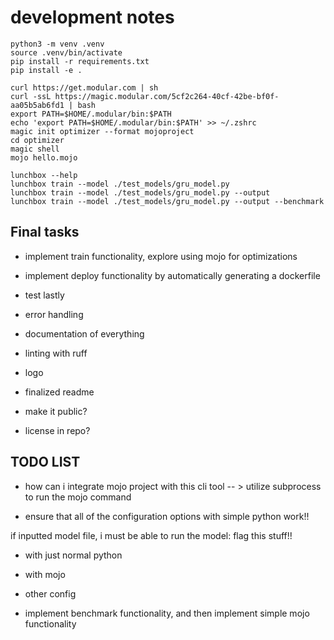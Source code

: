# development notes

```text
python3 -m venv .venv
source .venv/bin/activate
pip install -r requirements.txt
pip install -e .
```

```text
curl https://get.modular.com | sh
curl -ssL https://magic.modular.com/5cf2c264-40cf-42be-bf0f-aa05b5ab6fd1 | bash
export PATH=$HOME/.modular/bin:$PATH
echo 'export PATH=$HOME/.modular/bin:$PATH' >> ~/.zshrc
magic init optimizer --format mojoproject
cd optimizer
magic shell
mojo hello.mojo
```

```text
lunchbox --help
lunchbox train --model ./test_models/gru_model.py
lunchbox train --model ./test_models/gru_model.py --output
lunchbox train --model ./test_models/gru_model.py --output --benchmark
```

## Final tasks

- implement train functionality, explore using mojo for optimizations
- implement deploy functionality by automatically generating a dockerfile
- test lastly

- error handling
- documentation of everything
- linting with ruff
- logo
- finalized readme
- make it public?
- license in repo?

## TODO LIST

- how can i integrate mojo project with this cli tool -- > utilize subprocess to run the mojo command

- ensure that all of the configuration options with simple python work!!

if inputted model file, i must be able to run the model: flag this stuff!!

- with just normal python
- with mojo
- other config

- implement benchmark functionality, and then implement simple mojo functionality
